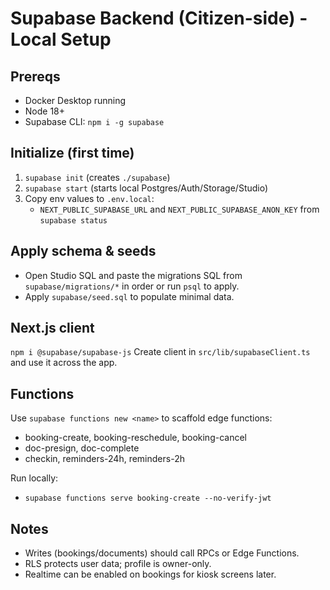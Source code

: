 # Supabase Backend (Citizen-side) - Local Setup

## Prereqs
- Docker Desktop running
- Node 18+
- Supabase CLI: `npm i -g supabase`

## Initialize (first time)
1. `supabase init` (creates `./supabase`)
2. `supabase start` (starts local Postgres/Auth/Storage/Studio)
3. Copy env values to `.env.local`:
   - `NEXT_PUBLIC_SUPABASE_URL` and `NEXT_PUBLIC_SUPABASE_ANON_KEY` from `supabase status`

## Apply schema & seeds
- Open Studio SQL and paste the migrations SQL from `supabase/migrations/*` in order
  or run `psql` to apply.
- Apply `supabase/seed.sql` to populate minimal data.

## Next.js client
`npm i @supabase/supabase-js`
Create client in `src/lib/supabaseClient.ts` and use it across the app.

## Functions
Use `supabase functions new <name>` to scaffold edge functions:
- booking-create, booking-reschedule, booking-cancel
- doc-presign, doc-complete
- checkin, reminders-24h, reminders-2h

Run locally:
- `supabase functions serve booking-create --no-verify-jwt`

## Notes
- Writes (bookings/documents) should call RPCs or Edge Functions.
- RLS protects user data; profile is owner-only.
- Realtime can be enabled on bookings for kiosk screens later.
